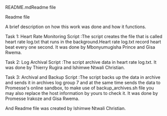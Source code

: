 README.mdReadme file

Readme file

A brief description on how this work was done and how it functions.

Task 1: Heart Rate Monitoring Script :The script creates the file that is called heart rate log.txt that runs in the background.Heart rate log.txt record heart beat every one second. 
It was done by Mbonyumugisha Prince and Gisa Rwema.


Task 2: Log Archival Script :The script archive data in heart rate log.txt. 
It was done by Thierry Rugira and Ishimwe Ntwali Christian.


Task 3: Archival and Backup Script :The script backs up the data in archive and sends it in archives log group 7 and at the same time sends the data to Promesse's online sandbox, to make use of backup_archives.sh file you may also replace the host information by yours to check it.
It was done by Promesse Irakoze and Gisa Rwema.


And Readme file was created by Ishimwe Ntwali Christian.
